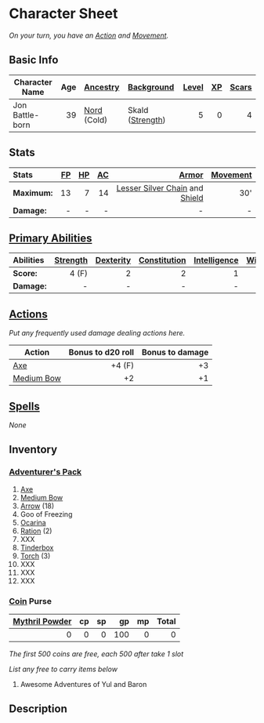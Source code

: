 # Character Sheet

*On your turn, you have an [Action](../../../../Game%20Procedures/Core%20Procedures/Action.md) and [Movement](../../../../Game%20Procedures/Combat/Movement.md).*

## Basic Info

| Character Name  | Age | [Ancestry](../../../../Player%20Characters/Ancenstries/Ancestry.md)             | [Background](../../../../Player%20Characters/Backgrounds/Background.md)                | [Level](../../../../Player%20Characters/Derived%20Statistics/Level.md) | [XP](../../../../Player%20Characters/Derived%20Statistics/Experience%20Points.md) | [Scars](../../../../Player%20Characters/Derived%20Statistics/Scars.md) |
| --------------- | --: | :--------------------------------------------------------------------------- | :---------------------------------------------------------------------------------- | ------------------------------------------------------------------: | -----------------------------------------------------------------------------: | ------------------------------------------------------------------: |
| Jon Battle-born |  39 | [Nord](../../../../Player%20Characters/Ancenstries/Mechanical/Primal.md) (Cold) | Skald ([Strength](../../../../Player%20Characters/The%20Ability%20Scores/Strength.md)) |                                                                   5 |                                                                              0 |                                                                   4 |

## Stats

| Stats        | [FP](../../../../Player%20Characters/Derived%20Statistics/Fatigue%20Points.md) | [HP](../../../../Player%20Characters/Derived%20Statistics/Health%20Points.md) | [AC](../../../../Player%20Characters/Derived%20Statistics/Armor%20Class.md) |                                                                                                                                     [Armor](../../../../Items%20and%20Gear/Armor/Armor.md) | [Movement](../../../../Game%20Procedures/Combat/Movement.md) |
| :----------- | --------------------------------------------------------------------------: | -------------------------------------------------------------------------: | -----------------------------------------------------------------------: | --------------------------------------------------------------------------------------------------------------------------------------------------------------------------------------: | --------------------------------------------------------: |
| **Maximum:** |                                                                          13 |                                                                          7 |                                                                       14 | [Lesser Silver Chain](../../../../Items%20and%20Gear/Armor/Silvered%20Armor/Silver%20Chain%20Armor.md) and [Shield](../../../../Items%20and%20Gear/Armor/Mundane%20Armor/Mundane%20Shield.md) |                                                       30' |
| **Damage:**  |                                                                           - |                                                                          - |                                                                        - |                                                                                                                                                                                       - |                                                         - |

## [Primary Abilities](../../../../Player%20Characters/The%20Ability%20Scores/Ability%20Scores.md)

| Abilities   | [Strength](../../../../Player%20Characters/The%20Ability%20Scores/Strength.md) | [Dexterity](../../../../Player%20Characters/The%20Ability%20Scores/Dexterity.md) | [Constitution](../../../../Player%20Characters/The%20Ability%20Scores/Constitution.md) | [Intelligence](../../../../Player%20Characters/The%20Ability%20Scores/Intelligence.md) | [Wisdom](../../../../Player%20Characters/The%20Ability%20Scores/Wisdom.md)<br> | [Charisma](../../../../Player%20Characters/The%20Ability%20Scores/Charisma.md)<br> |
| :---------- | --------------------------------------------------------------------------: | ----------------------------------------------------------------------------: | ----------------------------------------------------------------------------------: | ----------------------------------------------------------------------------------: | --------------------------------------------------------------------------: | ------------------------------------------------------------------------------: |
| **Score:**  |                                                                       4 (F) |                                                                             2 |                                                                                   2 |                                                                                   1 |                                                                           1 |                                                                               2 |
| **Damage:** |                                                                           - |                                                                             - |                                                                                   - |                                                                                   - |                                                                           - |                                                                               - |

## [Actions](../../../../Game%20Procedures/Core%20Procedures/Action.md)

*Put any frequently used damage dealing actions here.*

| Action                                                                                  | Bonus to d20 roll | Bonus to damage |
| --------------------------------------------------------------------------------------- | ----------------: | --------------: |
| [Axe](../../../../Items%20and%20Gear/Weapons/Melee%20Weapons/Medium%20Skilled%20Weapon.md) |            +4 (F) |              +3 |
| [Medium Bow](../../../../Items%20and%20Gear/Weapons/Ranged%20Weapons/Medium%20Bow.md)      |                +2 |              +1 |

## [Spells](../../../../Magic/Spells.md)

*None*

## Inventory

### [Adventurer's Pack](../../../../Items%20and%20Gear/Gear/100%20Coins/Adventurer's%20Pack.md)

1. [Axe](../../../../Items%20and%20Gear/Weapons/Melee%20Weapons/Medium%20Skilled%20Weapon.md)
2. [Medium Bow](../../../../Items%20and%20Gear/Weapons/Ranged%20Weapons/Medium%20Bow.md)
3. [Arrow](../../../../Items%20and%20Gear/Weapons/Ammo/Arrow.md) (18)
4. Goo of Freezing
5. [Ocarina](../../../../Items%20and%20Gear/Gear/100%20Coins/Complex%20Instrument.md)
6. [Ration](../../../../Items%20and%20Gear/Gear/1%20Coin/Ration.md) (2)
7. XXX
8. [Tinderbox](../../../../Items%20and%20Gear/Gear/10%20Coins/Tinderbox.md)
9. [Torch](../../../../Items%20and%20Gear/Gear/1%20Coin/Torch.md) (3)
10. XXX
11. XXX
12. XXX

### [Coin](../../../../Resources%20for%20GMs/Economy/Coins.md) Purse

| [Mythril Powder](../../../../Magic/Spellcasting/Mythril.md) |  cp |  sp |  gp |  mp | Total |
| -------------------------------------------------------: | --: | --: | --: | --: | ----: |
|                                                        0 |   0 |   0 | 100 |   0 |     0 |

*The first 500 coins are free, each 500 after take 1 slot*

*List any free to carry items below*

1. Awesome Adventures of Yul and Baron

## Description
